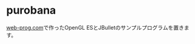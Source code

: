 purobana
========

<a href="http://web-prog.com/">web-prog.com</a>で作ったOpenGL ESとJBulletのサンプルプログラムを置きます。